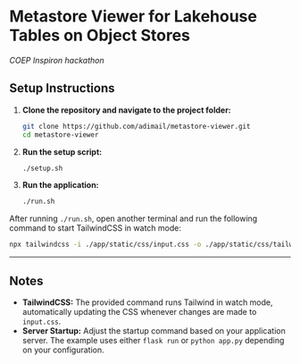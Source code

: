 # Metastore Viewer for Lakehouse Tables on Object Stores

_COEP Inspiron hackathon_

## Setup Instructions

1. **Clone the repository and navigate to the project folder:**

   ```sh
   git clone https://github.com/adimail/metastore-viewer.git
   cd metastore-viewer
   ```

2. **Run the setup script:**

   ```sh
   ./setup.sh
   ```

3. **Run the application:**
   ```sh
   ./run.sh
   ```

After running `./run.sh`, open another terminal and run the following command to start TailwindCSS in watch mode:

```sh
npx tailwindcss -i ./app/static/css/input.css -o ./app/static/css/tailwind.css --watch
```

---

## Notes

- **TailwindCSS:** The provided command runs Tailwind in watch mode, automatically updating the CSS whenever changes are made to `input.css`.
- **Server Startup:** Adjust the startup command based on your application server. The example uses either `flask run` or `python app.py` depending on your configuration.
